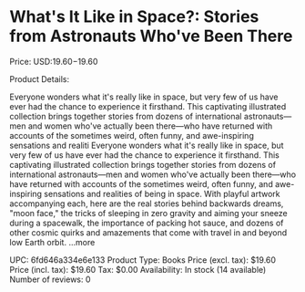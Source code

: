 # What's It Like in Space?: Stories from Astronauts Who've Been There

Price: USD:$19.60-$19.60

Product Details:

Everyone wonders what it's really like in space, but very few of us have ever had the chance to experience it firsthand. This captivating illustrated collection brings together stories from dozens of international astronauts—men and women who've actually been there—who have returned with accounts of the sometimes weird, often funny, and awe-inspiring sensations and realiti Everyone wonders what it's really like in space, but very few of us have ever had the chance to experience it firsthand. This captivating illustrated collection brings together stories from dozens of international astronauts—men and women who've actually been there—who have returned with accounts of the sometimes weird, often funny, and awe-inspiring sensations and realities of being in space. With playful artwork accompanying each, here are the real stories behind backwards dreams, "moon face," the tricks of sleeping in zero gravity and aiming your sneeze during a spacewalk, the importance of packing hot sauce, and dozens of other cosmic quirks and amazements that come with travel in and beyond low Earth orbit. ...more

UPC: 6fd646a334e6e133
Product Type: Books
Price (excl. tax): $19.60
Price (incl. tax): $19.60
Tax: $0.00
Availability: In stock (14 available)
Number of reviews: 0